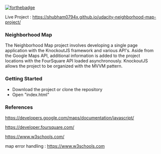 [![forthebadge](http://forthebadge.com/images/badges/built-with-love.svg)](http://forthebadge.com)

Live Project : https://shubham0794x.github.io/udacity-neighborhood-map-project/

### Neighborhood Map

 The Neighborhood Map project involves developing a single page application with the KnockoutJS framework and various API's. Aside from the Google Maps API, additional information is added to the project locations with the FourSquare API loaded asynchronously. KnockoutJS allows the project to be organized with the MVVM pattern.
 
 
 
### Getting Started

- Download the project or clone the repository
- Open "index.html"



### References

https://developers.google.com/maps/documentation/javascript/

https://developer.foursquare.com/

https://www.w3schools.com/

map error handling : https://www.w3schools.com
